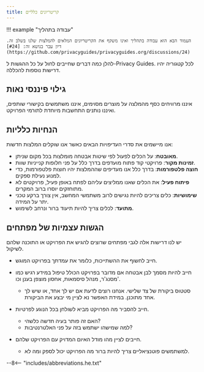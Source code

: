 ```yaml
---
title: קריטריונים כלליים
---
```


!!! example "עבודה בתהליך"

    העמוד הבא הוא עבודה בתהליך ואינו משקף את הקריטריונים המלאים להמלצות שלנו בשלב זה. דיון עבר בנושא זה: [#24](https://github.com/privacyguides/privacyguides.org/discussions/24)

להלן כמה דברים שחייבים לחול על כל ההגשות ל-Privacy Guides. לכל קטגוריה יהיו דרישות נוספות להכללה.

## גילוי פיננסי נאות

איננו מרוויחים כסף מהמלצה על מוצרים מסוימים, איננו משתמשים בקישורי שותפים, ואיננו נותנים התחשבות מיוחדת לתורמי הפרויקט.

## הנחיות כלליות

אנו מיישמים את סדרי העדיפויות הבאים כאשר אנו שוקלים המלצות חדשות:

- **מאובטח**: על הכלים לפעול לפי שיטות אבטחה מומלצות בכל מקום שניתן.
- **זמינות מקור**: פרויקטי קוד פתוח מועדפים בדרך כלל על פני חלופות קנייניות שוות.
- **חוצה פלטפורמות**: בדרך כלל אנו מעדיפים שההמלצות יהיו חוצות פלטפורמות, כדי למנוע נעילת ספקים.
- **פיתוח פעיל**: את הכלים שאנו ממליצים עליהם לפתח באופן פעיל, פרויקטים לא מתוחזקים יוסרו ברוב המקרים.
- **שימושיות**: כלים צריכים להיות נגישים לרוב משתמשי המחשב, אין צורך ברקע טכני יתר על המידה.
- **מתועד**: לכלים צריך להיות תיעוד ברור ונרחב לשימוש.

## הגשות עצמיות של מפתחים

יש לנו דרישות אלה לגבי מפתחים שרוצים להגיש את הפרויקט או התוכנה שלהם לשיקול.

- חייב לחשוף את ההשתייכות, כלומר את עמדתך בפרויקט המוגש.

- חייב להיות מסמך לבן אבטחה אם מדובר בפרויקט הכולל טיפול במידע רגיש כמו מסנג'ר, מנהל סיסמאות, אחסון מוצפן בענן וכו'.
    - סטטוס ביקורת של צד שלישי. אנחנו רוצים לדעת אם יש לך אחד, או שיש לך אחד מתוכנן. במידת האפשר נא לציין מי יבצע את הביקורת.

- חייב להסביר מה הפרויקט מביא לשולחן בכל הנוגע לפרטיות.
    - האם זה פותר בעיה חדשה כלשהי?
    - למה שמישהו ישתמש בזה על פני האלטרנטיבות?

- חייבים לציין מהו מודל האיום המדויק עם הפרויקט שלהם.
    - למשתמשים פוטנציאליים צריך להיות ברור מה הפרויקט יכול לספק ומה לא.

--8<-- "includes/abbreviations.he.txt"
